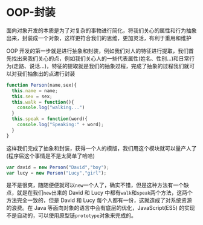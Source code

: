 # OOP-封装

面向对象开发的本质是为了对复杂的事物进行简化，将我们关心的属性和行为抽象出来，封装成一个对象，这样更符合我们的思维，更加灵活，有利于重用和维护

OOP 开发的第一步就是进行抽象和封装，例如我们对人的特征进行提取，我们首先找出来我们关心的点，例如我们关心人的一些代表属性(姓名、性别...)和日常行为(走路、说话...)，特征的提取就是我们的抽象过程，完成了抽象的过程我们就可以对我们抽象出的点进行封装

```Javascript
function Person(name,sex){
  this.name = name;
  this.sex = sex;
  this.walk = function(){
    console.log("walking...")
  }
  this.speak = function(word){
    console.log("Speaking:" + word);
  }
}
```

这样我们完成了抽象和封装，获得一个人的模版，我们用这个模块就可以量产人了(程序届这个事情是不是太简单了哈哈)

```Javascript
var david = new Person("David","boy");
var lucy = new Person("Lucy","girl");
```

是不是很爽，随随便便就可以`new`一个人了，确实不错，但是这种方法有一个缺点，就是在我们`new`出来的 David 和 Lucy 中都有`walk`和`speak`两个方法，这两个方法完全一致的，但是 David 和 Lucy 每个人都有一份，这就造成了对系统资源的浪费。在 Java 等面向对象的语言中会有底层的优化，JavaScript(ES5) 的实现不是自动的，可以使用原型链`prototype`对象来完成的。
